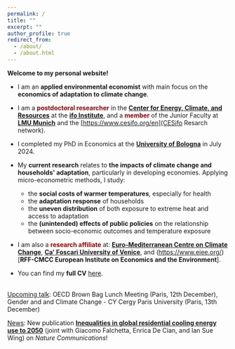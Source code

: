 ```yaml
---
permalink: /
title: ""
excerpt: ""
author_profile: true
redirect_from: 
  - /about/
  - /about.html
---
```


**Welcome to my personal website!** 

- I am an **applied environmental economist** with main focus on the **economics of adaptation to climate change**. 

- I am a <span style="color:#990000">**postdoctoral researcher**</span> in the [**Center for Energy, Climate, and Resources**](https://www.ifo.de/en/research/ifo-center-for-energy-climate-and-resources) at the [**ifo Institute**](https://www.ifo.de/en), and a <span style="color:#990000">**member**</span> of the Junior Faculty at [**LMU Munich**](https://www.lmu.de/en/) and the [https://www.cesifo.org/en](CESifo Resarch network).

- I completed my PhD in Economics at the [**University of Bologna**](https://www.unibo.it/it) in July 2024.

- My <strong>current research</strong> relates to <strong>the impacts of climate change and households' adaptation</strong>, particularly in developing economies. Applying micro-econometric methods, I study:
    - the <strong>social costs of warmer temperatures</strong>, especially for health
    - the <strong>adaptation response</strong> of households
    - the <strong>uneven distribution</strong> of both exposure to extreme heat and access to adaptation
    - the <strong>(unintended) effects of public policies</strong> on the relationship between socio-economic outcomes and temperature exposure

- I am also a <span style="color:#990000">**research affiliate**</span> at: [**Euro-Mediterranean Centre on Climate Change**](https://www.cmcc.it/), [**Ca' Foscari University of Venice**](https://www.unive.it/), and (https://www.eiee.org/)[**RFF-CMCC European Institute on Economics and the Environment**].

- You can find my **full CV** [here](https://fpavanello.github.io/files/CV.pdf). <br/><br/>

<ins>Upcoming talk</ins>: OECD Brown Bag Lunch Meeting (Paris, 12th December), Gender and and Climate Change - CY Cergy Paris University (Paris, 13th December)

<ins>News</ins>: New publication [**Inequalities in global residential cooling energy use to 2050**](https://www.nature.com/articles/s41467-024-52028-8) (joint with Giacomo Falchetta, Enrica De Cian, and Ian Sue Wing) on _Nature Communications_!
